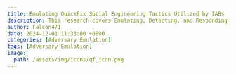```yaml
---
title: Emulating QuickFix Social Engineering Tactics Utilized by IABs (Initial Access Brokers)
description: This research covers Emulating, Detecting, and Responding to QuickFix Social Engineering tactics using Microsoft Defender For Endpoint. 
author: Falcon471
date: 2024-12-01 11:33:00 +0800
categories: [Adversary Emulation]
tags: [Adversary Emulation]
image:
  path: /assets/img/icons/qf_icon.png
---
```


